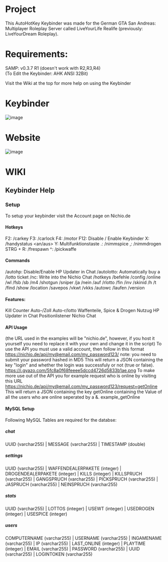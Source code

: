 # Project
This AutoHotKey Keybinder was made for the German GTA San Andreas: Multiplayer Roleplay Server called LiveYourLife Realife (previously: LiveYourDream Roleplay).

# Requirements:
SAMP: v0.3.7 R1 (doesn't work with R2,R3,R4)  
(To Edit the Keybinder: AHK ANSI 32Bit)

Visit the Wiki at the top for more help on using the Keybinder

# Keybinder
![image](https://user-images.githubusercontent.com/31670615/137601590-051cf4e3-502b-4b7e-a1d6-6bb7ca37893f.png)

# Website
![image](https://user-images.githubusercontent.com/31670615/137601640-dba9611a-7fde-412d-9e07-d4a1be436352.png)

# WIKI

## Keybinder Help
### Setup

To setup your keybinder visit the Account page on Nichio.de
#### Hotkeys

F2: /carkey
F3: /carlock
F4: /motor
F12: Disable / Enable Keybinder
X: /handystatus <an/aus>
Y: Multifunktionstaste
.: /nimmspice
,: /nimmdrogen
STRG + R: /frespawn
^: /pickwaffe

#### Commands
/autohp: Disable/Enable HP Updater in Chat
/autolotto: Automatically buy a /lotto ticket
/nc: Write into the Nichio Chat
/hotkeys
/befehle
/config
/online
/wl
/fsb
/sb
/m4
/shotgun
/sniper
/ja
/nein
/auf
/rlotto
/fin
/inv
/skinid
/h
/t
/find
/show
/location
/savepos
/vkwt
/vkks
/autowc
/laufen
/version

#### Features:
Kill Counter
Auto-/Zoll
Auto-r/lotto
Waffenteile, Spice & Drogen Nutzug
HP Updater in Chat
Positionlistener
Nichio Chat


#### API Usage
(the URL used in the examples will be "nichio.de", however, if you host it yourself you need to replace it with your own and change it in the script)
To use the API you must use a valid account, then follow in this format
https://nichio.de/api/my@email.com/my_password123/
note: you need to submit your password hashed in MD5 This will return a JSON containing the key "login" and whether the login was successfuly or not (true or false).
https://i.gyazo.com/5fc8a0f68feeee5dccd4726d5833b1ae.png
To make more use out of the API you for example request who is online by visiting this URL
https://nichio.de/api/my@email.com/my_password123/request=getOnline
This will return a JSON containing the key getOnline containing the Value of all the users who are online seperated by a &.
example_getOnline

#### MySQL Setup

Following MySQL Tables are required for the databse:

##### chat

UUID (varchar255) | MESSAGE (varchar255) | TIMESTAMP (double)

##### settings

UUID (varchar255) | WAFFENDEALERPAKETE (integer) | DROGENDEALERPAKETE (integer) | KILLS (integer) | KILLSPRUCH (varchar255) | GANGSPRUCH (varchar255) | PICKSPRUCH (varchar255) | JASPRUCH (varchar255) | NEINSPRUCH (varchar255)

##### stats

UUID (varchar255) | LOTTOS (integer) | USEWT (integer) | USEDROGEN (integer) | USESPICE (integer)

##### users

COMPUTERNAME (varchar255) | USERNAME (varchar255) | INGAMENAME (varchar255) | IP (varchar255) | LAST_ONLINE (integer) | PLAYTIME (integer) | EMAIL (varchar255) | PASSWORD (varchar255) | UUID (varchar255) | LOGINTOKEN (varchar255)
